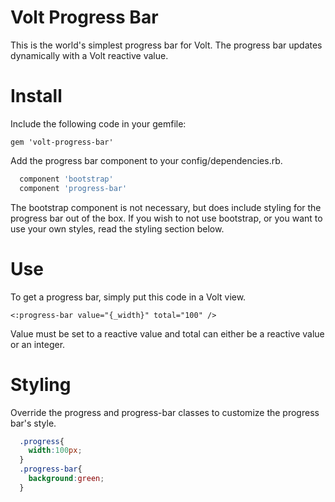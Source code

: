 # Volt Progress Bar

This is the world's simplest progress bar for Volt.  The progress bar updates dynamically with a Volt reactive value.

# Install

Include the following code in your gemfile:

    gem 'volt-progress-bar'
    
Add the progress bar component to your config/dependencies.rb.

```ruby
  component 'bootstrap'
  component 'progress-bar'
```

The bootstrap component is not necessary, but does include styling for the progress bar out of the box.  If you wish to not use bootstrap, or you want to use your own styles, read the styling section below.

# Use

To get a progress bar, simply put this code in a Volt view.

    <:progress-bar value="{_width}" total="100" />
  
Value must be set to a reactive value and total can either be a reactive value or an integer.

# Styling

Override the progress and progress-bar classes to customize the progress bar's style.

```css
  .progress{
    width:100px;
  }
  .progress-bar{
    background:green;
  }
```
